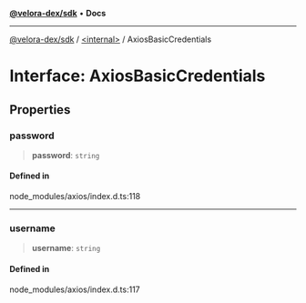 [**@velora-dex/sdk**](../../README.md) • **Docs**

***

[@velora-dex/sdk](../../globals.md) / [\<internal\>](../README.md) / AxiosBasicCredentials

# Interface: AxiosBasicCredentials

## Properties

### password

> **password**: `string`

#### Defined in

node\_modules/axios/index.d.ts:118

***

### username

> **username**: `string`

#### Defined in

node\_modules/axios/index.d.ts:117
